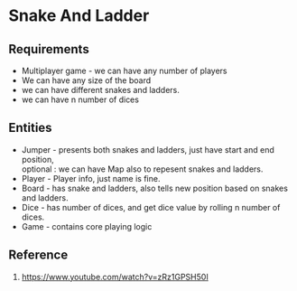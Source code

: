 # Snake And Ladder

## Requirements
- Multiplayer game - we can have any number of players
- We can have any size of the board
- we can have different snakes and ladders.
- we can have n number of dices

## Entities
- Jumper - presents both snakes and ladders, just have start and end position,  
  optional : we can have Map also to repesent snakes and ladders.
- Player - Player info, just name is fine.
- Board - has snake and ladders, also tells new position based on snakes and ladders.
- Dice - has number of dices, and get dice value by rolling n number of dices.
- Game - contains core playing logic

## Reference 
1. https://www.youtube.com/watch?v=zRz1GPSH50I